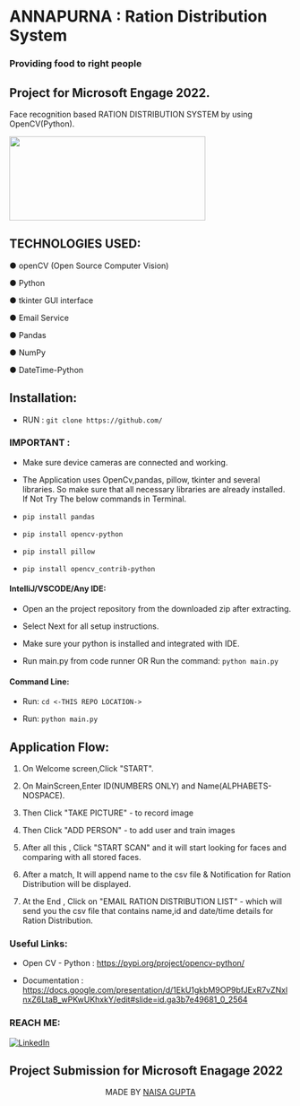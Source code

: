 # ANNAPURNA : Ration Distribution System
### Providing food to right people

## Project for Microsoft Engage 2022.

Face recognition based RATION DISTRIBUTION SYSTEM by using OpenCV(Python).
<p>
<img src="https://opencv.org/wp-content/uploads/2021/02/1_HfZmZayUqnYioPC9qTfd4A.png" height="150" width="350"/>
</p>

## TECHNOLOGIES USED:

● openCV (Open Source Computer Vision)

● Python

● tkinter GUI interface

● Email Service

● Pandas

● NumPy

● DateTime-Python


## Installation:
	
- RUN : `git clone https://github.com/` 
	

### IMPORTANT :

- Make sure device cameras are connected and working.

- The Application uses OpenCv,pandas, pillow, tkinter and several libraries. So make sure that all necessary libraries are already installed. If Not Try The below commands in Terminal.

- `pip install pandas` 

- `pip install opencv-python` 

- `pip install pillow`

- `pip install opencv_contrib-python`  



#### IntelliJ/VSCODE/Any IDE:

- Open an the project repository from the downloaded zip after extracting.
	
- Select Next for all setup instructions.
	
- Make sure your python is installed and integrated with IDE.
	
- Run main.py from code runner OR Run the command: `python main.py` 


#### Command Line:

- Run: `cd <-THIS REPO LOCATION->` 

- Run: `python main.py` 



## Application Flow:

1. On Welcome screen,Click "START".

2. On MainScreen,Enter ID(NUMBERS ONLY) and Name(ALPHABETS-NOSPACE).

3. Then Click "TAKE PICTURE" - to record image

4. Then Click "ADD PERSON" - to add user and train images

5. After all this , Click "START SCAN" and it will start looking for faces and comparing with all stored faces.

6. After a match, It will append name to the csv file & Notification for Ration Distribution will be displayed.

7. At the End , Click on "EMAIL RATION DISTRIBUTION LIST" - which will send you the csv file that contains name,id and date/time details for Ration Distribution.


### Useful Links:

- Open CV - Python : https://pypi.org/project/opencv-python/
	
- Documentation : https://docs.google.com/presentation/d/1EkU1gkbM9OP9bfJExR7vZNxlnxZ6LtaB_wPKwUKhxkY/edit#slide=id.ga3b7e49681_0_2564


### REACH ME:
[![LinkedIn](https://img.shields.io/badge/LinkedIn-connect-blue.svg?logo=linkedin&logoColor=white)](https://www.linkedin.com/in/naisa-gupta/) 


## Project Submission for Microsoft Enagage 2022

<p align="center">
	MADE BY <a href="https://github.com/naisagupta">NAISA GUPTA</a>
</p>
